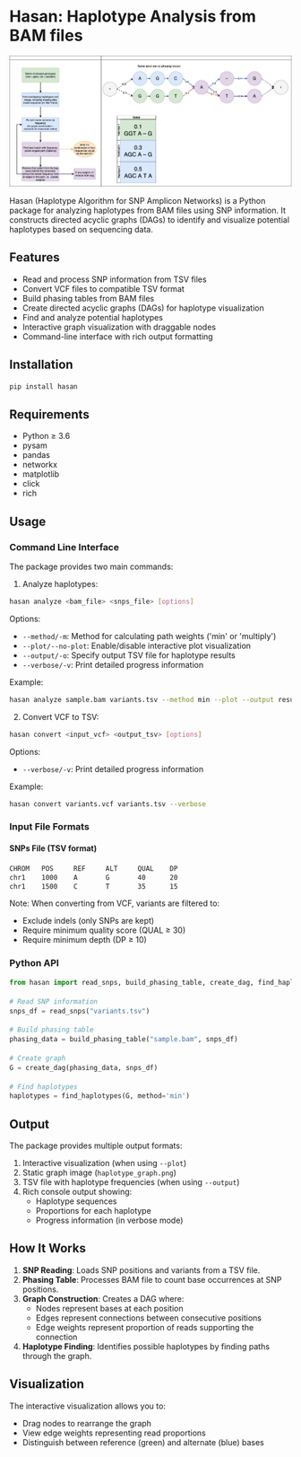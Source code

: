 # Hasan: Haplotype Analysis from BAM files

![Hasan Workflow](https://github.com/SemiQuant/Hasan/blob/master/Plan.png?raw=true)

Hasan (Haplotype Algorithm for SNP Amplicon Networks) is a Python package for analyzing haplotypes from BAM files using SNP information. It constructs directed acyclic graphs (DAGs) to identify and visualize potential haplotypes based on sequencing data.

## Features

- Read and process SNP information from TSV files
- Convert VCF files to compatible TSV format
- Build phasing tables from BAM files
- Create directed acyclic graphs (DAGs) for haplotype visualization
- Find and analyze potential haplotypes
- Interactive graph visualization with draggable nodes
- Command-line interface with rich output formatting

## Installation

```bash
pip install hasan
```

## Requirements

- Python ≥ 3.6
- pysam
- pandas
- networkx
- matplotlib
- click
- rich

## Usage

### Command Line Interface

The package provides two main commands:

1. Analyze haplotypes:
```bash
hasan analyze <bam_file> <snps_file> [options]
```

Options:
- `--method/-m`: Method for calculating path weights ('min' or 'multiply')
- `--plot/--no-plot`: Enable/disable interactive plot visualization
- `--output/-o`: Specify output TSV file for haplotype results
- `--verbose/-v`: Print detailed progress information

Example:
```bash
hasan analyze sample.bam variants.tsv --method min --plot --output results.tsv --verbose
```

2. Convert VCF to TSV:
```bash
hasan convert <input_vcf> <output_tsv> [options]
```

Options:
- `--verbose/-v`: Print detailed progress information

Example:
```bash
hasan convert variants.vcf variants.tsv --verbose
```

### Input File Formats

#### SNPs File (TSV format)
```
CHROM   POS     REF     ALT     QUAL    DP
chr1    1000    A       G       40      20
chr1    1500    C       T       35      15
```

Note: When converting from VCF, variants are filtered to:
- Exclude indels (only SNPs are kept)
- Require minimum quality score (QUAL ≥ 30)
- Require minimum depth (DP ≥ 10)

### Python API

```python
from hasan import read_snps, build_phasing_table, create_dag, find_haplotypes

# Read SNP information
snps_df = read_snps("variants.tsv")

# Build phasing table
phasing_data = build_phasing_table("sample.bam", snps_df)

# Create graph
G = create_dag(phasing_data, snps_df)

# Find haplotypes
haplotypes = find_haplotypes(G, method='min')
```

## Output

The package provides multiple output formats:

1. Interactive visualization (when using `--plot`)
2. Static graph image (`haplotype_graph.png`)
3. TSV file with haplotype frequencies (when using `--output`)
4. Rich console output showing:
   - Haplotype sequences
   - Proportions for each haplotype
   - Progress information (in verbose mode)

## How It Works

1. **SNP Reading**: Loads SNP positions and variants from a TSV file.
2. **Phasing Table**: Processes BAM file to count base occurrences at SNP positions.
3. **Graph Construction**: Creates a DAG where:
   - Nodes represent bases at each position
   - Edges represent connections between consecutive positions
   - Edge weights represent proportion of reads supporting the connection
4. **Haplotype Finding**: Identifies possible haplotypes by finding paths through the graph.

## Visualization

The interactive visualization allows you to:
- Drag nodes to rearrange the graph
- View edge weights representing read proportions
- Distinguish between reference (green) and alternate (blue) bases

